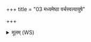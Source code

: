 +++
title = "03 मध्यमेष्ठा वर्चस्वत्यायुषे"

+++
<details><summary>मूलम् (WS)</summary>

मध्यमेष्ठा वर्चस्वत्यायुषे वर्चसे कृतम् ।  
वनुष्व विश्वदेवेषु वनुष्व त्वं बृहस्पतौ ॥ ४ ॥
</details>